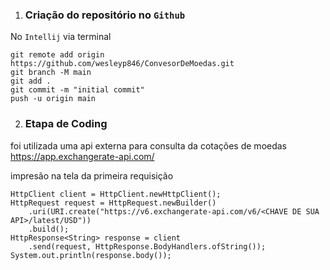 1) ### Criação do repositório no `Github`

No `Intellij` via terminal

    git remote add origin https://github.com/wesleyp846/ConvesorDeMoedas.git
    git branch -M main
    git add .
    git commit -m "initial commit"
    push -u origin main

2) ### Etapa de Coding


foi utilizada uma api externa para consulta da cotações de moedas
https://app.exchangerate-api.com/

impresão na tela da primeira requisição

    HttpClient client = HttpClient.newHttpClient();
    HttpRequest request = HttpRequest.newBuilder()
        .uri(URI.create("https://v6.exchangerate-api.com/v6/<CHAVE DE SUA API>/latest/USD"))
        .build();
    HttpResponse<String> response = client
        .send(request, HttpResponse.BodyHandlers.ofString());
    System.out.println(response.body());



